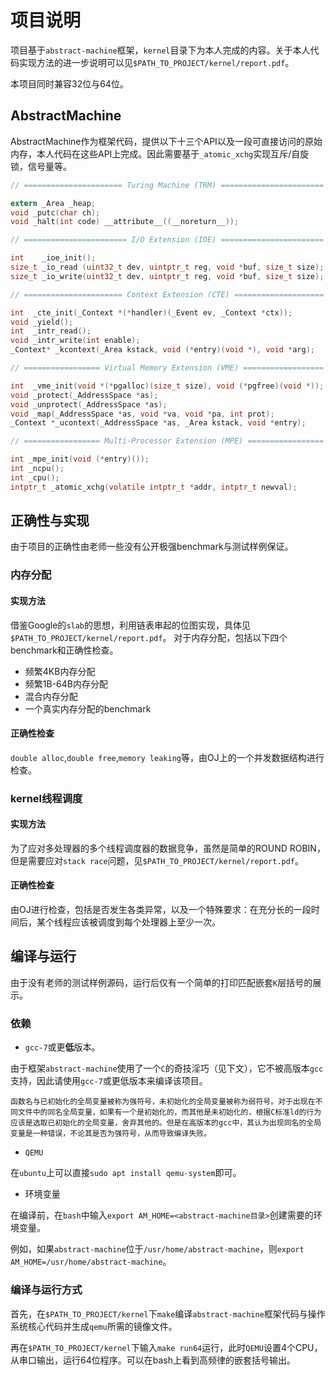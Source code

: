 # 项目说明
项目基于`abstract-machine`框架，`kernel`目录下为本人完成的内容。关于本人代码实现方法的进一步说明可以见`$PATH_TO_PROJECT/kernel/report.pdf`。

本项目同时兼容32位与64位。

## AbstractMachine
AbstractMachine作为框架代码，提供以下十三个API以及一段可直接访问的原始内存，本人代码在这些API上完成。因此需要基于`_atomic_xchg`实现互斥/自旋锁，信号量等。
```c
// ====================== Turing Machine (TRM) =======================

extern _Area _heap;
void _putc(char ch);
void _halt(int code) __attribute__((__noreturn__));

// ======================= I/O Extension (IOE) =======================

int    _ioe_init();
size_t _io_read (uint32_t dev, uintptr_t reg, void *buf, size_t size);
size_t _io_write(uint32_t dev, uintptr_t reg, void *buf, size_t size);

// ====================== Context Extension (CTE) ====================

int  _cte_init(_Context *(*handler)(_Event ev, _Context *ctx));
void _yield();
int  _intr_read();
void _intr_write(int enable);
_Context* _kcontext(_Area kstack, void (*entry)(void *), void *arg);

// ================= Virtual Memory Extension (VME) ==================

int  _vme_init(void *(*pgalloc)(size_t size), void (*pgfree)(void *));
void _protect(_AddressSpace *as);
void _unprotect(_AddressSpace *as);
void _map(_AddressSpace *as, void *va, void *pa, int prot);
_Context *_ucontext(_AddressSpace *as, _Area kstack, void *entry);

// ================= Multi-Processor Extension (MPE) =================

int _mpe_init(void (*entry)());
int _ncpu();
int _cpu();
intptr_t _atomic_xchg(volatile intptr_t *addr, intptr_t newval);
```

## 正确性与实现
由于项目的正确性由老师一些没有公开极强benchmark与测试样例保证。
### 内存分配
#### 实现方法
借鉴Google的`slab`的思想，利用链表串起的位图实现，具体见`$PATH_TO_PROJECT/kernel/report.pdf`。
对于内存分配，包括以下四个benchmark和正确性检查。
* 频繁4KB内存分配
* 频繁1B-64B内存分配
* 混合内存分配
* 一个真实内存分配的benchmark
#### 正确性检查
`double alloc`,`double free`,`memory leaking`等，由OJ上的一个并发数据结构进行检查。
### kernel线程调度
#### 实现方法
为了应对多处理器的多个线程调度器的数据竞争，虽然是简单的ROUND ROBIN，但是需要应对`stack race`问题，见`$PATH_TO_PROJECT/kernel/report.pdf`。
#### 正确性检查
由OJ进行检查，包括是否发生各类异常，以及一个特殊要求：在充分长的一段时间后，某个线程应该被调度到每个处理器上至少一次。


## 编译与运行
由于没有老师的测试样例源码，运行后仅有一个简单的打印匹配嵌套`K`层括号的展示。
### 依赖
* `gcc-7`或更**低**版本。

由于框架`abstract-machine`使用了一个`C`的奇技淫巧（见下文），它不被高版本`gcc`支持，因此请使用`gcc-7`或更低版本来编译该项目。

    函数名与已初始化的全局变量被称为强符号，未初始化的全局变量被称为弱符号。对于出现在不同文件中的同名全局变量，如果有一个是初始化的，而其他是未初始化的，根据C标准ld的行为应该是选取已初始化的全局变量，舍弃其他的。但是在高版本的gcc中，其认为出现同名的全局变量是一种错误，不论其是否为强符号，从而导致编译失败。
* `QEMU`

在`ubuntu`上可以直接`sudo apt install qemu-system`即可。

* 环境变量

在编译前，在`bash`中输入`export AM_HOME=<abstract-machine目录>`创建需要的环境变量。

例如，如果`abstract-machine`位于`/usr/home/abstract-machine`，则`export AM_HOME=/usr/home/abstract-machine`。

### 编译与运行方式
首先，在`$PATH_TO_PROJECT/kernel`下`make`编译`abstract-machine`框架代码与操作系统核心代码并生成`qemu`所需的镜像文件。

再在`$PATH_TO_PROJECT/kernel`下输入`make run64`运行，此时`QEMU`设置4个CPU，从串口输出，运行64位程序。可以在bash上看到高频律的嵌套括号输出。


